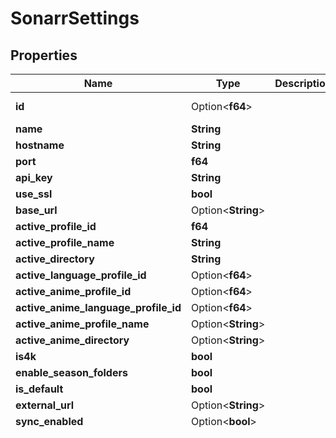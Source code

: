# SonarrSettings

## Properties

Name | Type | Description | Notes
------------ | ------------- | ------------- | -------------
**id** | Option<**f64**> |  | [optional][readonly]
**name** | **String** |  | 
**hostname** | **String** |  | 
**port** | **f64** |  | 
**api_key** | **String** |  | 
**use_ssl** | **bool** |  | 
**base_url** | Option<**String**> |  | [optional]
**active_profile_id** | **f64** |  | 
**active_profile_name** | **String** |  | 
**active_directory** | **String** |  | 
**active_language_profile_id** | Option<**f64**> |  | [optional]
**active_anime_profile_id** | Option<**f64**> |  | [optional]
**active_anime_language_profile_id** | Option<**f64**> |  | [optional]
**active_anime_profile_name** | Option<**String**> |  | [optional]
**active_anime_directory** | Option<**String**> |  | [optional]
**is4k** | **bool** |  | 
**enable_season_folders** | **bool** |  | 
**is_default** | **bool** |  | 
**external_url** | Option<**String**> |  | [optional]
**sync_enabled** | Option<**bool**> |  | [optional]
**prevent_search** | Option<**bool**> |  | [optional]

[[Back to Model list]](../README.md#documentation-for-models) [[Back to API list]](../README.md#documentation-for-api-endpoints) [[Back to README]](../README.md)


